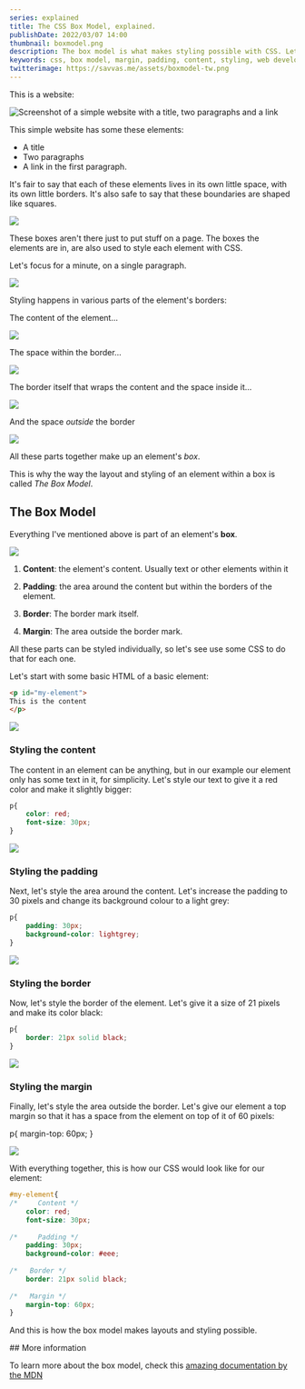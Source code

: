 ```yaml
---
series: explained
title: The CSS Box Model, explained.
publishDate: 2022/03/07 14:00
thumbnail: boxmodel.png
description: The box model is what makes styling possible with CSS. Let's explain what it is.
keywords: css, box model, margin, padding, content, styling, web development
twitterimage: https://savvas.me/assets/boxmodel-tw.png
---
```


This is a website:

![Screenshot of a simple website with a title, two paragraphs and a link](/assets/box01.png)

This simple website has some these elements:

* A title
* Two paragraphs
* A link in the first paragraph.

It's fair to say that each of these elements lives in its own little space, with its own little borders. It's also safe to say that these boundaries are shaped like squares.

![](/assets/box02.png)

These boxes aren't there just to put stuff on a page. The boxes the elements are in, are also used to style each element with CSS.

Let's focus for a minute, on a single paragraph.

![](/assets/box03.png)

Styling happens in various parts of the element's borders:

The content of the element...

![](/assets/box04.png)

The space within the border...

![](/assets/box05.png)

The border itself that wraps the content and the space inside it...

![](/assets/box06.png)

And the space *outside* the border

![](/assets/box07.png)

All these parts together make up an element's *box*.

This is why the way the layout and styling of an element within a box is called *The Box Model*.

## The Box Model

Everything I've mentioned above is part of an element's **box**. 

![](/assets/box08.png)

1. **Content**: the element's content. Usually text or other elements within it

2. **Padding**: the area around the content but within the borders of the element.

3. **Border**: The border mark itself.

4. **Margin**: The area outside the border mark.

All these parts can be styled individually, so let's see use some CSS to do that for each one.

Let's start with some basic HTML of a basic element:

```html
<p id="my-element">
This is the content
</p>
```

![](/assets/box09.png)


### Styling the content

The content in an element can be anything, but in our example our element only has some text in it, for simplicity. Let's style our text to give it a red color and make it slightly bigger:

```css
p{
    color: red;
    font-size: 30px;
}
```

![](/assets/box10.png)

### Styling the padding

Next, let's style the area around the content. Let's increase the padding to 30 pixels and change its background colour to a light grey:

```css
p{
    padding: 30px;
    background-color: lightgrey;
}
```

![](/assets/box11.png)

### Styling the border

Now, let's style the border of the element. Let's give it a size of 21 pixels and make its color black:

```css
p{
    border: 21px solid black;
}
```

![](/assets/box12.png)

### Styling the margin

Finally, let's style the area outside the border. Let's give our element a top margin so that it has a space from the element on top of it of 60 pixels:

p{
    margin-top: 60px;
}

![](/assets/box13.png)

With everything together, this is how our CSS would look like for our element:

```css
#my-element{
/*     Content */
    color: red;
    font-size: 30px;
  
/*     Padding */
    padding: 30px;
    background-color: #eee;
  
/*   Border */
    border: 21px solid black;
  
/*   Margin */
    margin-top: 60px;
}
```

And this is how the box model makes layouts and styling possible.

## More information

To learn more about the box model, check this [amazing documentation by the MDN](https://developer.mozilla.org/en-US/docs/Learn/CSS/Building_blocks/The_box_model)